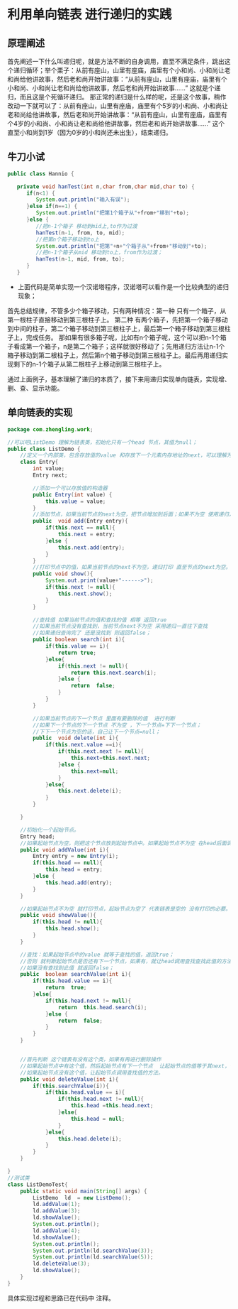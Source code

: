 # 利用单向链表 进行递归的实践

## 原理阐述

  首先阐述一下什么叫递归呢，就是方法不断的自身调用，直至不满足条件，跳出这个递归循环；举个栗子：从前有座山，山里有座庙，庙里有个小和尚、小和尚让老和尚给他讲故事，然后老和尚开始讲故事：“从前有座山，山里有座庙，庙里有个小和尚、小和尚让老和尚给他讲故事，然后老和尚开始讲故事……”  这就是个递归，而且这是个死循环递归。 
  那正常的递归是什么样的呢，还是这个故事，稍作改动一下就可以了：从前有座山，山里有座庙，庙里有个5岁的小和尚、小和尚让老和尚给他讲故事，然后老和尚开始讲故事：“从前有座山，山里有座庙，庙里有个4岁的小和尚、小和尚让老和尚给他讲故事，然后老和尚开始讲故事……”  这个直至小和尚到1岁（因为0岁的小和尚还未出生），结束递归。

## 牛刀小试

```java
public class Hannio {

   private void hanTest(int n,char from,char mid,char to) {
      if(n<1) {
         System.out.println("输入有误");
      }else if(n==1) {
         System.out.println("把第1个箱子从"+from+"移到"+to);
      }else {
         //把n-1个箱子 移动到mid上,to作为过渡
         hanTest(n-1, from, to, mid);
         //把第n个箱子移动到to上
         System.out.println("把第"+n+"个箱子从"+from+"移动到"+to);
         //把n-1个箱子从mid 移动到to上，from作为过渡；
         hanTest(n-1, mid, from, to);
      }
   }
```

- 上面代码是简单实现一个汉诺塔程序，汉诺塔可以看作是一个比较典型的递归现象； 

首先总结规律，不管多少个箱子移动，只有两种情况：第一种 只有一个箱子，从第一根柱子直接移动到第三根柱子上。 第二种 有两个箱子，先把第一个箱子移动到中间的柱子，第二个箱子移动到第三根柱子上，最后第一个箱子移动到第三根柱子上，完成任务。 那如果有很多箱子呢，比如有n个箱子呢，这个可以把n-1个箱子看成第一个箱子，n是第二个箱子；这样就很好移动了；先用递归方法让n-1个箱子移动到第二根柱子上，然后第n个箱子移动到第三根柱子上。最后再用递归实现剩下的n-1个箱子从第二根柱子上移动到第三根柱子上。

通过上面例子，基本理解了递归的本质了，接下来用递归实现单向链表，实现增、删、查、显示功能。

## 单向链表的实现

```java
package com.zhengling.work;

//可以吧ListDemo 理解为链表类，初始化只有一个head 节点，其值为null；
public class ListDemo {
    //定义一个内部类，包含存放值的value 和存放下一个元素内存地址的next，可以理解为实现节点特性的类
    class Entry{
        int value;
        Entry next;

        //添加一个可以存放值的构造器
        public Entry(int value) {
            this.value = value;
        }
        //添加节点，如果当前节点的next为空，把节点增加到后面；如果不为空 使用递归，直至找到next为空的位置，加到此处。
        public  void add(Entry entry){
            if(this.next == null){
                this.next = entry;
            }else {
                this.next.add(entry);
            }
        }
        //打印节点中的值，如果当前节点的next不为空，递归打印 直至节点的next为空。
        public void show(){
            System.out.print(value+"------>");
            if(this.next != null){
                this.next.show();
            }
        }

        //查找值 如果当前节点的值和查找的值 相等 返回true
        //如果当前节点没有查找到，当前节点next不为空 采用递归一直往下查找
        //如果递归查询完了 还是没找到 则返回false；
        public boolean search(int i){
            if(this.value == i){
                return true;
            }else{
                if(this.next != null){
                    return this.next.search(i);
                }else {
                    return  false;
                }
            }
        }

        //如果当前节点的下一个节点 里面有要删除的值  进行判断
        //如果下一个节点的下一个节点 不为空 ，下一个节点=下下一个节点；
        //下下一个节点为空的话，自己让下一个节点=null；
        public  void delete(int i){
            if(this.next.value ==i){
                if(this.next.next != null){
                    this.next=this.next.next;
                }else {
                    this.next=null;
                }
            }else{
                this.next.delete(i);
            }
        }

    }

    //初始化一个起始节点。
    Entry head;
    //如果起始节点为空，则把这个节点放到起始节点中。如果起始节点不为空 在head后面调用添加节点的方法；
    public void addValue(int i){
        Entry entry = new Entry(i);
        if(this.head == null){
            this.head = entry;
        }else {
            this.head.add(entry);
        }
    }

    //如果起始节点不为空 就打印节点，起始节点为空了 代表链表是空的 没有打印的必要。
    public void showValue(){
        if(this.head != null){
            this.head.show();
        }
    }

    //查找：如果起始节点中的value 就等于查找的值，返回true；
    //否则 就判断起始节点是否还有下一个节点，如果有，就让head调用查找查找此值的方法；
    //如果没有查找到此值 就返回false；
    public  boolean searchValue(int i){
        if(this.head.value == i){
            return  true;
        }else{
            if(this.head.next != null){
                return  this.head.search(i);
            }else {
                return  false;
            }
        }
    }


    //首先判断 这个链表有没有这个类，如果有再进行删除操作
    //如果起始节点中有这个值，然后起始节点有下一个节点  让起始节点的值等于其next，否则起始节点=null
    //如果起始节点没有这个值，让起始节点调用查找值的方法。
    public void deleteValue(int i){
        if(this.searchValue(i)){
            if(this.head.value == i){
                if(this.head.next != null){
                    this.head =this.head.next;
                }else{
                    this.head = null;
                }
            }else{
                this.head.delete(i);
            }
        }
    }

}
//测试类
class ListDemoTest{
    public static void main(String[] args) {
        ListDemo  ld  = new ListDemo();
        ld.addValue(1);
        ld.addValue(3);
        ld.showValue();
        System.out.println();
        ld.addValue(4);
        ld.showValue();
        System.out.println();
        System.out.println(ld.searchValue(3));
        System.out.println(ld.searchValue(5));
        ld.deleteValue(3);
        ld.showValue();
    }
}
```

具体实现过程和思路已在代码中 注释。